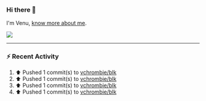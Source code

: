 ### Hi there 👋

I'm Venu, [know more about me](https://vchrombie.github.io/blog/).

![](https://komarev.com/ghpvc/?username=vchrombie&label=👀)

---

### :zap: Recent Activity

<!--RECENT_ACTIVITY:start-->
1. ⬆️ Pushed 1 commit(s) to [vchrombie/blk](https://github.com/vchrombie/blk)<br>
2. ⬆️ Pushed 1 commit(s) to [vchrombie/blk](https://github.com/vchrombie/blk)<br>
3. ⬆️ Pushed 1 commit(s) to [vchrombie/blk](https://github.com/vchrombie/blk)<br>
4. ⬆️ Pushed 1 commit(s) to [vchrombie/blk](https://github.com/vchrombie/blk)<br>
<!--RECENT_ACTIVITY:end-->

<!--
**vchrombie/vchrombie** is a ✨ _special_ ✨ repository because its `README.md` (this file) appears on your GitHub profile.

Here are some ideas to get you started:

- 🔭 I’m currently working on ...
- 🌱 I’m currently learning ...
- 👯 I’m looking to collaborate on ...
- 🤔 I’m looking for help with ...
- 💬 Ask me about ...
- 📫 How to reach me: ...
- 😄 Pronouns: ...
- ⚡ Fun fact: ...
-->
